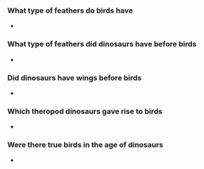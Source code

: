 ### What type of feathers do birds have
* 

### What type of feathers did dinosaurs have before birds 
* 

### Did dinosaurs have wings before birds
* 

### Which theropod dinosaurs gave rise to birds 
* 

### Were there true birds in the age of dinosaurs
* 
